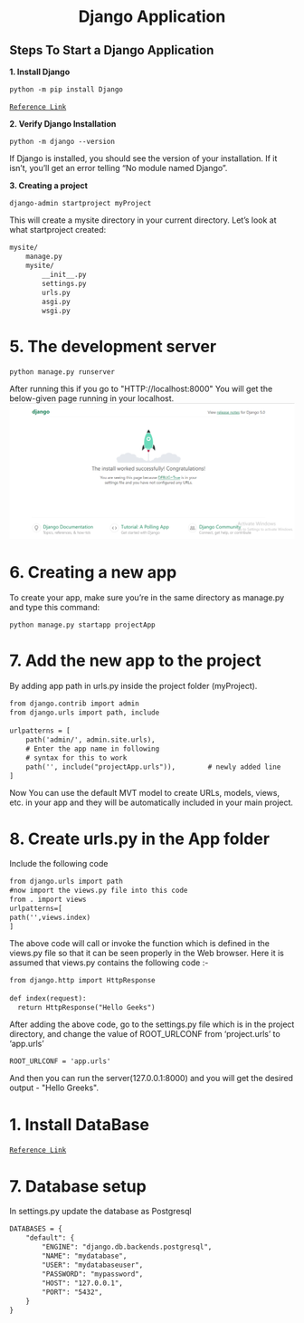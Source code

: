 <H1 align="center"> Django Application</H1>

## Steps To Start a Django Application

**1. Install Django**
```
python -m pip install Django
```
[`Reference Link`](https://docs.djangoproject.com/en/5.0/topics/install/#installing-official-release)

**2. Verify Django Installation**
```
python -m django --version
```
If Django is installed, you should see the version of your installation. If it isn’t, you’ll get an error telling “No module named Django”.

**3. Creating a project**
```
django-admin startproject myProject
```
This will create a mysite directory in your current directory.
Let’s look at what startproject created:
```
mysite/
    manage.py
    mysite/
        __init__.py
        settings.py
        urls.py
        asgi.py
        wsgi.py
```
# 5. The development server
```
python manage.py runserver
```
After running this if you go to "HTTP://localhost:8000" You will get the below-given page running in your localhost.
![](./Capture.PNG)
# 6. Creating a new app
To create your app, make sure you’re in the same directory as manage.py and type this command:
```
python manage.py startapp projectApp
```
# 7. Add the new app to the project
By adding app path in urls.py inside the project folder (myProject).
```
from django.contrib import admin
from django.urls import path, include
 
urlpatterns = [
    path('admin/', admin.site.urls),
    # Enter the app name in following
    # syntax for this to work
    path('', include("projectApp.urls")),        # newly added line
]
```
Now You can use the default MVT model to create URLs, models, views, etc. in your app and they will be automatically included in your main project.
# 8. Create urls.py in the App folder
Include the following code
```
from django.urls import path
#now import the views.py file into this code
from . import views
urlpatterns=[
path('',views.index)
]
```
The above code will call or invoke the function which is defined in the views.py file so that it can be seen properly in the Web browser. Here it is assumed that views.py contains the following code :-
```
from django.http import HttpResponse

def index(request):
  return HttpResponse("Hello Geeks")
```
After adding the above code, go to the settings.py file which is in the project directory, and change the value of ROOT_URLCONF from ‘project.urls’ to ‘app.urls’
```
ROOT_URLCONF = 'app.urls'
```
And then you can run the server(127.0.0.1:8000) and you will get the desired output - "Hello Greeks".
# 1. Install DataBase
[`Reference Link`](https://docs.djangoproject.com/en/5.0/topics/install/#database-installation)
# 7. Database setup
In settings.py update the database as Postgresql
```
DATABASES = {
    "default": {
        "ENGINE": "django.db.backends.postgresql",
        "NAME": "mydatabase",
        "USER": "mydatabaseuser",
        "PASSWORD": "mypassword",
        "HOST": "127.0.0.1",
        "PORT": "5432",
    }
}
```
